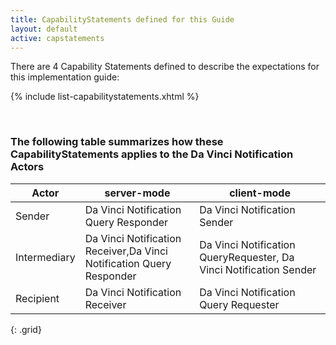 ```yaml
---
title: CapabilityStatements defined for this Guide
layout: default
active: capstatements
---
```

<!-- TOC  the css styling for this is \pages\assets\css\project.css under 'markdown-toc'

* Do not remove this line (it will not be displayed)
{:toc}

end TOC -->

There are 4 Capability Statements defined to describe the expectations for this implementation guide:

{% include list-capabilitystatements.xhtml %}

<br />

### The following table summarizes how these CapabilityStatements applies to the Da Vinci Notification Actors

|Actor|server-mode|client-mode|
|---|---|---|
|Sender |Da Vinci Notification Query Responder | Da Vinci Notification Sender|
|Intermediary |Da Vinci Notification Receiver,Da Vinci Notification Query Responder|Da Vinci Notification QueryRequester, Da Vinci Notification Sender|
|Recipient |Da Vinci Notification Receiver | Da Vinci Notification Query Requester|
{: .grid}

<br />
